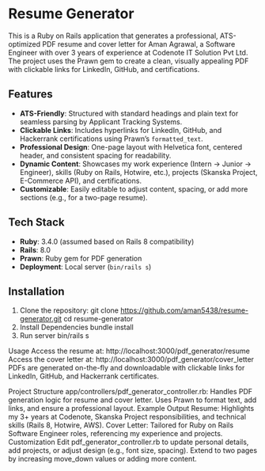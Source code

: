 # Resume Generator

This is a Ruby on Rails application that generates a professional, ATS-optimized PDF resume and cover letter for Aman Agrawal, a Software Engineer with over 3 years of experience at Codenote IT Solution Pvt Ltd. The project uses the Prawn gem to create a clean, visually appealing PDF with clickable links for LinkedIn, GitHub, and certifications.

## Features
- **ATS-Friendly**: Structured with standard headings and plain text for seamless parsing by Applicant Tracking Systems.
- **Clickable Links**: Includes hyperlinks for LinkedIn, GitHub, and Hackerrank certifications using Prawn’s `formatted_text`.
- **Professional Design**: One-page layout with Helvetica font, centered header, and consistent spacing for readability.
- **Dynamic Content**: Showcases my work experience (Intern → Junior → Engineer), skills (Ruby on Rails, Hotwire, etc.), projects (Skanska Project, E-Commerce API), and certifications.
- **Customizable**: Easily editable to adjust content, spacing, or add more sections (e.g., for a two-page resume).

## Tech Stack
- **Ruby**: 3.4.0 (assumed based on Rails 8 compatibility)
- **Rails**: 8.0
- **Prawn**: Ruby gem for PDF generation
- **Deployment**: Local server (`bin/rails s`)

## Installation
1. Clone the repository:
  git clone https://github.com/aman5438/resume-generator.git
  cd resume-generator
2. Install Dependencies
  bundle install
3. Run server
  bin/rails s

Usage
Access the resume at: http://localhost:3000/pdf_generator/resume
Access the cover letter at: http://localhost:3000/pdf_generator/cover_letter
PDFs are generated on-the-fly and downloadable with clickable links for LinkedIn, GitHub, and Hackerrank certificates.

Project Structure
app/controllers/pdf_generator_controller.rb: Handles PDF generation logic for resume and cover letter.
Uses Prawn to format text, add links, and ensure a professional layout.
Example Output
Resume: Highlights my 3+ years at Codenote, Skanska Project responsibilities, and technical skills (Rails 8, Hotwire, AWS).
Cover Letter: Tailored for Ruby on Rails Software Engineer roles, referencing my experience and projects.
Customization
Edit pdf_generator_controller.rb to update personal details, add projects, or adjust design (e.g., font size, spacing).
Extend to two pages by increasing move_down values or adding more content.